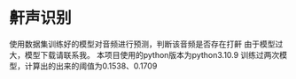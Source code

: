 # 鼾声识别
使用数据集训练好的模型对音频进行预测，判断该音频是否存在打鼾
由于模型过大，模型下载请联系我。
本项目使用的python版本为python3.10.9
训练过两次模型，计算出的出来的阈值为0.1538、0.1709
